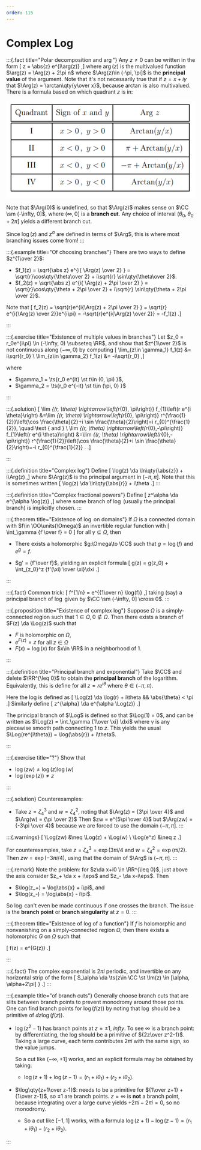 ```yaml
---
order: 115
---
```


# Complex Log


:::{.fact title="Polar decomposition and $\arg$"}
Any $z\neq 0$ can be written in the form
\[
z = \abs{z} e^{i\arg(z)}
,\]
where $\arg(z)$ is the multivalued function $\arg(z) = \Arg(z) + 2\pi n$ where $\Arg(z)\in (-\pi, \pi]$ is the **principal value** of the argument.
Note that it's not necessarily true that if $z=x+iy$ that $\Arg(z) = \arctan\qty{y\over x}$, because $\arctan$ is also multivalued.
There is a formula based on which quadrant $z$ is in:


![](figures/2021-12-19_02-35-23.png)

Note that $\Arg(0)$ is undefined, so that $\Arg(z)$ makes sense on $\CC \sm (-\infty, 0]$, where $(\infty, 0]$ is a **branch cut**. 
Any choice of interval $(\theta_0, \theta_0 + 2\pi]$ yields a different branch cut.

Since $\log(z)$ and $z^\alpha$ are defined in terms of $\Arg$, this is where most branching issues come from!
:::

:::{.example title="Of choosing branches"}
There are two ways to define $z^{1\over 2}$:

- $f_1(z) = \sqrt{\abs z} e^{i{ \Arg(z) \over 2} } = \sqrt{r}\cos\qty{\theta\over 2} + i\sqrt{r} \sin\qty{\theta\over 2}$.
- $f_2(z) = \sqrt{\abs z} e^{i{ \Arg(z) + 2\pi \over 2} } = \sqrt{r}\cos\qty{\theta + 2\pi \over 2} + i\sqrt{r} \sin\qty{\theta + 2\pi \over 2}$.

Note that 
\[
f_2(z) = \sqrt{r}e^{i{\Arg(z) + 2\pi \over 2} } = \sqrt{r} e^{i{\Arg(z) \over 2}}e^{i\pi} = -\sqrt{r}e^{i{\Arg(z) \over 2}} = -f_1(z)
.\]


:::

:::{.exercise title="Existence of multiple values in branches"}
Let $z_0 = r_0e^{i\pi} \in (-\infty, 0) \subseteq \RR$, and show that $z^{1\over 2}$ is not continuous along $(-\infty, 0)$ by computing
\[
\lim_{z\in \gamma_1} f_1(z) &= i\sqrt{r_0} \\
\lim_{z\in \gamma_2} f_1(z) &= -i\sqrt{r_0}
,\]

where

- $\gamma_1 = \ts{r_0 e^{it} \st t\in (0, \pi) }$,
- $\gamma_2 = \ts{r_0 e^{-it} \st t\in (\pi, 0) }$

:::

:::{.solution}
\[
\lim _{(r, \theta) \rightarrow\left(r_{0}, \pi\right)} f_{1}\left(r e^{i \theta}\right) &=\lim _{(r, \theta) \rightarrow\left(r_{0}, \pi\right)} r^{\frac{1}{2}}\left(\cos \frac{\theta}{2}+i \sin \frac{\theta}{2}\right)=i r_{0}^{\frac{1}{2}}, \quad \text { and } \\
\lim _{(r, \theta) \rightarrow\left(r_{0},-\pi\right)} f_{1}\left(r e^{i \theta}\right) &=\lim _{(r, \theta) \rightarrow\left(r_{0},-\pi\right)} r^{\frac{1}{2}}\left(\cos \frac{\theta}{2}+i \sin \frac{\theta}{2}\right)=-i r_{0}^{\frac{1}{2}} .
.\]

:::

:::{.definition title="Complex log"}
Define
\[
\log(z) \da \ln\qty{\abs{z}} + i\Arg(z)
,\]
where $\Arg(z)$ is the principal argument in $(-\pi, \pi]$.
Note that this is sometimes written
\[
\log(z) \da \ln\qty{\abs{r}} + i\theta
.\]
:::

:::{.definition title="Complex fractional powers"}
Define
\[
z^\alpha \da e^{\alpha \log(z)}
,\]
where some branch of $\log$ (usually the principal branch) is implicitly chosen.
:::

:::{.theorem title="Existence of $\log$ on domains"}
If $\Omega$ is a connected domain with $f\in \OO\units(\Omega)$ an invertible regular function with 
\[
\int_\gamma {f'\over f} = 0
\]
for all $\gamma \subseteq \Omega$, then

- There exists a holomorphic $g:\Omega\to \CC$ such that $g = \log(f)$ and $e^g = f$.

- $g' = {f'\over f}$, yielding an explicit formula
\[
g(z) = g(z_0) + \int_{z_0}^z {f'(\xi) \over \xi}\dxi
.\]

:::

:::{.fact}
Common trick:
\[
f^{1/n} = e^{{1\over n} \log(f)}
,\]
taking (say) a principal branch of $\log$ given by $\CC \sm (-\infty, 0] \cross 0$.
:::

:::{.proposition title="Existence of complex log"}
Suppose $\Omega$ is a simply-connected region such that $1\in \Omega, 0\not\in\Omega$.
Then there exists a branch of $F(z) \da \Log(z)$ such that

- $F$ is holomorphic on $\Omega$,
- $e^{F(z)} = z$ for all $z\in \Omega$
- $F(x) = \log(x)$ for $x\in \RR$ in a neighborhood of $1$.

:::

:::{.definition title="Principal branch and exponential"}
Take $\CC$ and delete $\RR^{\leq 0}$ to obtain the **principal branch** of the logarithm. 
Equivalently, this is define for all $z=re^{i\theta}$ where $\theta \in (-\pi, \pi)$.

Here the log is defined as 
\[
\Log(z) \da \log(r) + i\theta && \abs{\theta} < \pi
.\]
Similarly define
\[
z^{\alpha} \da e^{\alpha \Log(z)}
.\]

The principal branch of $\Log$ is defined so that $\Log(1) = 0$, and can be written as $\Log(z) = \int_\gamma {1\over \xi} \dxi$ where $\gamma$ is any piecewise smooth path connecting 1 to $z$.
This yields the usual $\Log(re^{i\theta}) = \log(\abs{r}) + i\theta$.

:::


:::{.exercise title="?"}
Show that

- $\log(zw)\neq \log(z)\log(w)$
- $\log(\exp(z))\neq z$

:::


:::{.solution}
Counterexamples: 

- Take $z=\zeta_4^3$ and $w=\zeta_4^2$, noting that $\Arg(z) = {3\pi \over 4}$ and $\Arg(w) = {\pi \over 2}$
  Then $zw = e^{5\pi \over 4}$ but $\Arg(zw) = {-3\pi \over 4}$ because we are forced to use the domain $(-\pi, \pi]$.
:::



:::{.warnings}
\[
\Log(zw) &\neq \Log(z) + \Log(w) \\
\Log(e^z) &\neq z
.\]

For counterexamples, take $z=\zeta_4^3=\exp(3\pi i / 4$ and $w=\zeta_4^2 = \exp(\pi i/2)$.
Then $zw= \exp(-3 \pi i /4)$, using that the domain of $\Arg$ is $(-\pi, \pi]$.
:::

:::{.remark}
Note the problem: for $z\da x+i0 \in \RR^{\leq 0}$, just above the axis consider $z_+ \da x + i\eps$ and $z_- \da x-i\eps$.
Then

- $\log(z_+) = \log\abs{x} + i\pi$, and
- $\log(z_-) = \log\abs{x} - i\pi$.

So $\log$ can't even be made continuous if one crosses the branch.
The issue is the **branch point** or **branch singularity** at $z=0$.
:::

:::{.theorem title="Existence of log of a function"}
If $f$ is holomorphic and nonvanishing on a simply-connected region $\Omega$, then there exists a holomorphic $G$ on $\Omega$ such that

\[
f(z) = e^{G(z)}
.\]

:::

:::{.fact}
The complex exponential is $2\pi i$ periodic, and invertible on any horizontal strip of the form
\[
S_\alpha \da \ts{z\in \CC \st \Im(z) \in [\alpha, \alpha+2\pi] }
.\]
:::

:::{.example title="of branch cuts"}
Generally choose branch cuts that are slits between branch points to prevent monodromy around those points.
One can find branch points for $\log(f(z))$ by noting that $\log$ should be a primitive of $\dd{}{z}\log(f(z))$.

- $\log(z^2-1)$ has branch points at $z=\pm 1,\ infty$.
  To see $\infty$ is a branch point: by differentiating, the log should be a primitive of ${2z\over z^2-1}$.
  Taking a large curve, each term contributes $2\pi i$ with the same sign, so the value jumps.

  So a cut like $(-\infty, +1]$ works, and an explicit formula may be obtained by taking:

  - $\log(z+1) + \log(z-1) = (r_1 + i\theta_1) + (r_2 + i\theta_2)$.

- $\log\qty{z+1\over z-1}$: needs to be a primitive for ${1\over z+1} + {1\over z-1}$, so $\pm 1$ are branch points.
  $z=\infty$ is **not** a branch point, because integrating over a large curve yields $+2\pi i - 2\pi i = 0$, so no monodromy.

  - So a cut like $[-1, 1]$ works, with a formula $\log(z+1) - \log(z-1) = (r_1 + i\theta_1) - (r_2 + i\theta_2)$.

:::

